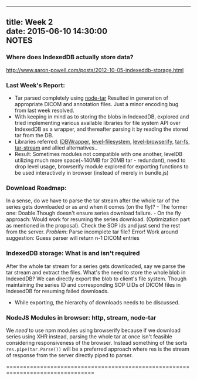 -------------------------
title: Week 2  
date: 2015-06-10 14:30:00  
NOTES  
-------------------------

### Where does IndexedDB actually store data?
  http://www.aaron-powell.com/posts/2012-10-05-indexeddb-storage.html

### Last Week's Report:
  - Tar parsed completely using [node-tar](https://github.com/npm/node-tar)
  Resulted in generation of appropriate DICOM and annotation files. Just a
  minor encoding bug from last week resolved.
  - With keeping in mind as to storing the blobs in IndexedDB, explored and
  tried implementing various available libraries for file system API over
  IndexedDB as a wrapper, and thereafter parsing it by reading the stored tar
  from the DB.
  - Libraries referred:
  [IDBWrapper](http://jensarps.github.io/IDBWrapper/),
  [level-filesystem](https://github.com/mafintosh/level-filesystem),
  [level-browserify](https://github.com/Level/level-browserify),
  [tar-fs](https://github.com/mafintosh/tar-fs),
  [tar-stream](https://github.com/mafintosh/tar-stream)
  and allied alternatives..
  - Result: Sometimes modules not compatible with one another,
  levelDB utilizing much more space(~140MB for 20MB tar - redundant), need to
  drop level usage, browserify module explored for exporting functions to be
  used interactively in browser (instead of merely in bundle.js)

### Download Roadmap:
  In a sense, do we have to parse the tar stream after the whole tar of the
  series gets downloaded or as and when it comes (on the fly)?
    - The former one: Doable.Though doesn't ensure series download failure.
    - On the fly approach: Would work for resuming the series download.
      (Optimization part as mentioned in the proposal). Check the SOP ids and
      just send the rest from the server.
      *Problem*: Parse incomplete tar file? Error!
      Work around suggestion: Guess parser will return n-1 DICOM entries

### IndexedDB storage: What is and isn't required
  After the whole tar stream for a series gets downloaded, say we parse the tar
  stream and extract the files. What's the need to store the whole blob in
  IndexedDB? We can directly export the blob to client's file system. Though
  maintaining the series ID and corresponding SOP UIDs of DICOM files in
  IndexedDB for resuming failed downloads.
  - While exporting, the hierarchy of downloads needs to be discussed.

### NodeJS Modules in browser: http, stream, node-tar
  We *need* to use npm modules using browserify because if we download series
  using XHR instead, parsing the whole tar at once isn't feasible considering
  responsiveness of the browser. Instead something of the sorts
  `res.pipe(tar.Parse())` will be a preferred approach where res is the stream
  of response from the server directly piped to parser.

================================================================================

